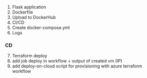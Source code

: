 1. Flask application 
2. Dockerfile
3. Upload to DockerHub
4. CI/CD
5. Create docker-compose.yml
6. Logs

### CD
7. Terraform deploy
8. add job deploy in workflow + output of created vm (IP)
9. add deploy-on-cloud script for provisioning with azure terraform workflow